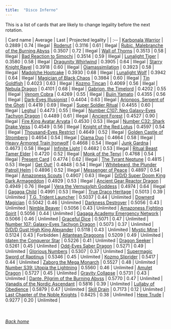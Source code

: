 ```yaml
---
title:  "Disco Inferno"
---
```


This is a list of cards that are likely to change legality before the next rotation.

| Card name | Average | Last | Projected legality |
| :-- |
[Karbonala Warrior](https://db.ygoprodeck.com/card/?search=Karbonala%20Warrior) | 0.2889 | 0.74 | Illegal |
[Rodenut](https://db.ygoprodeck.com/card/?search=Rodenut) | 0.3116 | 0.61 | Illegal |
[Rubic, Malebranche of the Burning Abyss](https://db.ygoprodeck.com/card/?search=Rubic,%20Malebranche%20of%20the%20Burning%20Abyss) | 0.3507 | 0.72 | Illegal |
[Wall of Thorns](https://db.ygoprodeck.com/card/?search=Wall%20of%20Thorns) | 0.3513 | 0.58 | Illegal |
[Bad Reaction to Simochi](https://db.ygoprodeck.com/card/?search=Bad%20Reaction%20to%20Simochi) | 0.3514 | 0.59 | Illegal |
[Lunalight Tiger](https://db.ygoprodeck.com/card/?search=Lunalight%20Tiger) | 0.3580 | 0.58 | Illegal |
[Dragunity Whirlwind](https://db.ygoprodeck.com/card/?search=Dragunity%20Whirlwind) | 0.3905 | 0.64 | Illegal |
[Starry Knight Rayel](https://db.ygoprodeck.com/card/?search=Starry%20Knight%20Rayel) | 0.3918 | 0.60 | Illegal |
[Ojamassimilation](https://db.ygoprodeck.com/card/?search=Ojamassimilation) | 0.3923 | 0.58 | Illegal |
[Madolche Hootcake](https://db.ygoprodeck.com/card/?search=Madolche%20Hootcake) | 0.3930 | 0.68 | Illegal |
[Lunalight Wolf](https://db.ygoprodeck.com/card/?search=Lunalight%20Wolf) | 0.3942 | 0.64 | Illegal |
[Magician of Black Chaos](https://db.ygoprodeck.com/card/?search=Magician%20of%20Black%20Chaos) | 0.3984 | 0.60 | Illegal |
[Tin Goldfish](https://db.ygoprodeck.com/card/?search=Tin%20Goldfish) | 0.4023 | 0.63 | Illegal |
[Kozmo Tincan](https://db.ygoprodeck.com/card/?search=Kozmo%20Tincan) | 0.4069 | 0.56 | Illegal |
[Nebula Dragon](https://db.ygoprodeck.com/card/?search=Nebula%20Dragon) | 0.4101 | 0.68 | Illegal |
[Gabrion, the Timelord](https://db.ygoprodeck.com/card/?search=Gabrion,%20the%20Timelord) | 0.4202 | 0.55 | Illegal |
[Venom Cobra](https://db.ygoprodeck.com/card/?search=Venom%20Cobra) | 0.4269 | 0.55 | Illegal |
[Bujin Yamato](https://db.ygoprodeck.com/card/?search=Bujin%20Yamato) | 0.4355 | 0.56 | Illegal |
[Dark-Eyes Illusionist](https://db.ygoprodeck.com/card/?search=Dark-Eyes%20Illusionist) | 0.4404 | 0.63 | Illegal |
[Arionpos, Serpent of the Ghoti](https://db.ygoprodeck.com/card/?search=Arionpos,%20Serpent%20of%20the%20Ghoti) | 0.4419 | 0.69 | Illegal |
[Super Soldier Ritual](https://db.ygoprodeck.com/card/?search=Super%20Soldier%20Ritual) | 0.4455 | 0.60 | Illegal |
[Leghul](https://db.ygoprodeck.com/card/?search=Leghul) | 0.4473 | 0.55 | Illegal |
[Number C107: Neo Galaxy-Eyes Tachyon Dragon](https://db.ygoprodeck.com/card/?search=Number%20C107:%20Neo%20Galaxy-Eyes%20Tachyon%20Dragon) | 0.4489 | 0.61 | Illegal |
[Ancient Forest](https://db.ygoprodeck.com/card/?search=Ancient%20Forest) | 0.4527 | 0.90 | Illegal |
[Fire King Avatar Arvata](https://db.ygoprodeck.com/card/?search=Fire%20King%20Avatar%20Arvata) | 0.4530 | 0.53 | Illegal |
[Number C32: Shark Drake Veiss](https://db.ygoprodeck.com/card/?search=Number%20C32:%20Shark%20Drake%20Veiss) | 0.4549 | 0.56 | Illegal |
[Knight of the Red Lotus](https://db.ygoprodeck.com/card/?search=Knight%20of%20the%20Red%20Lotus) | 0.4597 | 0.54 | Illegal |
[Thousand-Eyes Restrict](https://db.ygoprodeck.com/card/?search=Thousand-Eyes%20Restrict) | 0.4649 | 0.52 | Illegal |
[Golden Castle of Stromberg](https://db.ygoprodeck.com/card/?search=Golden%20Castle%20of%20Stromberg) | 0.4654 | 0.54 | Illegal |
[Ojama Duo](https://db.ygoprodeck.com/card/?search=Ojama%20Duo) | 0.4664 | 0.58 | Illegal |
[Heavy Armored Train Ironwolf](https://db.ygoprodeck.com/card/?search=Heavy%20Armored%20Train%20Ironwolf) | 0.4668 | 0.54 | Illegal |
[Junk Gardna](https://db.ygoprodeck.com/card/?search=Junk%20Gardna) | 0.4673 | 0.58 | Illegal |
[Infinite Light](https://db.ygoprodeck.com/card/?search=Infinite%20Light) | 0.4682 | 0.53 | Illegal |
[Ritual Beast Tamer Elder](https://db.ygoprodeck.com/card/?search=Ritual%20Beast%20Tamer%20Elder) | 0.4720 | 0.52 | Illegal |
[Monk of the Tenyi](https://db.ygoprodeck.com/card/?search=Monk%20of%20the%20Tenyi) | 0.4768 | 0.54 | Illegal |
[Present Card](https://db.ygoprodeck.com/card/?search=Present%20Card) | 0.4774 | 0.62 | Illegal |
[The Tyrant Neptune](https://db.ygoprodeck.com/card/?search=The%20Tyrant%20Neptune) | 0.4815 | 0.53 | Illegal |
[Get Out!](https://db.ygoprodeck.com/card/?search=Get%20Out!) | 0.4848 | 0.54 | Illegal |
[Whitebeard, the Plunder Patroll Helm](https://db.ygoprodeck.com/card/?search=Whitebeard,%20the%20Plunder%20Patroll%20Helm) | 0.4896 | 0.52 | Illegal |
[Messenger of Peace](https://db.ygoprodeck.com/card/?search=Messenger%20of%20Peace) | 0.4897 | 0.54 | Illegal |
[Amazoness Scouts](https://db.ygoprodeck.com/card/?search=Amazoness%20Scouts) | 0.4907 | 0.63 | Illegal |
[D/D/D Super Doom King Dark Armageddon](https://db.ygoprodeck.com/card/?search=D/D/D%20Super%20Doom%20King%20Dark%20Armageddon) | 0.4929 | 0.53 | Illegal |
[Ancient Gear Reactor Dragon](https://db.ygoprodeck.com/card/?search=Ancient%20Gear%20Reactor%20Dragon) | 0.4949 | 0.76 | Illegal |
[Vera the Vernusylph Goddess](https://db.ygoprodeck.com/card/?search=Vera%20the%20Vernusylph%20Goddess) | 0.4974 | 0.64 | Illegal |
[Gagaga Child](https://db.ygoprodeck.com/card/?search=Gagaga%20Child) | 0.4991 | 0.53 | Illegal |
[True Draco Heritage](https://db.ygoprodeck.com/card/?search=True%20Draco%20Heritage) | 0.5013 | 0.39 | Unlimited |
[T.G. Trident Launcher](https://db.ygoprodeck.com/card/?search=T.G.%20Trident%20Launcher) | 0.5037 | 0.44 | Unlimited |
[Downerd Magician](https://db.ygoprodeck.com/card/?search=Downerd%20Magician) | 0.5042 | 0.46 | Unlimited |
[Darkness Destroyer](https://db.ygoprodeck.com/card/?search=Darkness%20Destroyer) | 0.5056 | 0.43 | Unlimited |
[Nimble Beaver](https://db.ygoprodeck.com/card/?search=Nimble%20Beaver) | 0.5056 | 0.43 | Unlimited |
[Amazoness Fighting Spirit](https://db.ygoprodeck.com/card/?search=Amazoness%20Fighting%20Spirit) | 0.5056 | 0.44 | Unlimited |
[Gagaga Academy Emergency Network](https://db.ygoprodeck.com/card/?search=Gagaga%20Academy%20Emergency%20Network) | 0.5066 | 0.46 | Unlimited |
[Graceful Dice](https://db.ygoprodeck.com/card/?search=Graceful%20Dice) | 0.5071 | 0.47 | Unlimited |
[Number 107: Galaxy-Eyes Tachyon Dragon](https://db.ygoprodeck.com/card/?search=Number%20107:%20Galaxy-Eyes%20Tachyon%20Dragon) | 0.5073 | 0.37 | Unlimited |
[D/D/D Gust High King Alexander](https://db.ygoprodeck.com/card/?search=D/D/D%20Gust%20High%20King%20Alexander) | 0.5118 | 0.43 | Unlimited |
[Mystic Mine](https://db.ygoprodeck.com/card/?search=Mystic%20Mine) | 0.5124 | 0.43 | Forbidden |
[Atlantean Dragoons](https://db.ygoprodeck.com/card/?search=Atlantean%20Dragoons) | 0.5209 | 0.49 | Unlimited |
[Idaten the Conqueror Star](https://db.ygoprodeck.com/card/?search=Idaten%20the%20Conqueror%20Star) | 0.5226 | 0.41 | Unlimited |
[Dragon Seeker](https://db.ygoprodeck.com/card/?search=Dragon%20Seeker) | 0.5261 | 0.45 | Unlimited |
[Odd-Eyes Saber Dragon](https://db.ygoprodeck.com/card/?search=Odd-Eyes%20Saber%20Dragon) | 0.5271 | 0.49 | Unlimited |
[Glorious Numbers](https://db.ygoprodeck.com/card/?search=Glorious%20Numbers) | 0.5307 | 0.37 | Unlimited |
[Supermagic Sword of Raptinus](https://db.ygoprodeck.com/card/?search=Supermagic%20Sword%20of%20Raptinus) | 0.5346 | 0.45 | Unlimited |
[Kozmo Sliprider](https://db.ygoprodeck.com/card/?search=Kozmo%20Sliprider) | 0.5417 | 0.44 | Unlimited |
[Zaborg the Mega Monarch](https://db.ygoprodeck.com/card/?search=Zaborg%20the%20Mega%20Monarch) | 0.5527 | 0.48 | Unlimited |
[Number S39: Utopia the Lightning](https://db.ygoprodeck.com/card/?search=Number%20S39:%20Utopia%20the%20Lightning) | 0.5560 | 0.46 | Unlimited |
[Amulet Dragon](https://db.ygoprodeck.com/card/?search=Amulet%20Dragon) | 0.5727 | 0.45 | Unlimited |
[Gravity Collapse](https://db.ygoprodeck.com/card/?search=Gravity%20Collapse) | 0.5731 | 0.43 | Unlimited |
[Dante, Pilgrim of the Burning Abyss](https://db.ygoprodeck.com/card/?search=Dante,%20Pilgrim%20of%20the%20Burning%20Abyss) | 0.5770 | 0.47 | Unlimited |
[Vanadis of the Nordic Ascendant](https://db.ygoprodeck.com/card/?search=Vanadis%20of%20the%20Nordic%20Ascendant) | 0.5816 | 0.39 | Unlimited |
[Lullaby of Obedience](https://db.ygoprodeck.com/card/?search=Lullaby%20of%20Obedience) | 0.5879 | 0.47 | Unlimited |
[Skill Drain](https://db.ygoprodeck.com/card/?search=Skill%20Drain) | 0.7173 | 0.12 | Unlimited |
[Last Chapter of the Noble Knights](https://db.ygoprodeck.com/card/?search=Last%20Chapter%20of%20the%20Noble%20Knights) | 0.8425 | 0.38 | Unlimited |
[Hexe Trude](https://db.ygoprodeck.com/card/?search=Hexe%20Trude) | 0.9277 | 0.20 | Unlimited |

<br>

###### [Back home](index)